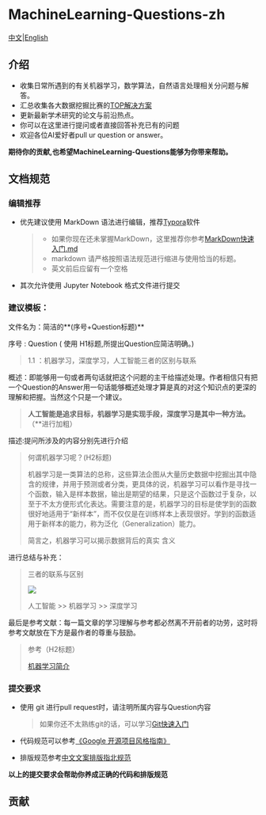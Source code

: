 # MachineLearning-Questions-zh
[中文](README.md)|[English](README-en.md)

## 介绍

- 收集日常所遇到的有关机器学习，数学算法，自然语言处理相关分问题与解答。
- 汇总收集各大数据挖掘比赛的[TOP解决方案](12_比赛Top解决方案汇总/README.md)
- 更新最新学术研究的论文与前沿热点。
- 你可以在这里进行提问或者直接回答补充已有的问题
- 欢迎各位AI爱好者pull ur question or answer。

**期待你的贡献,也希望MachineLearning-Questions能够为你带来帮助。**

## 文档规范

### 编辑推荐

- 优先建议使用 MarkDown 语法进行编辑，推荐[Typora](https://typora.io/)软件

  > - 如果你现在还未掌握MarkDown，这里推荐你参考[MarkDown快速入门.md](00_入门必备/MarkDown快速入门.md)
  > - markdown 请严格按照语法规范进行缩进与使用恰当的标题。
  > - 英文前后应留有一个空格

- 其次允许使用 Jupyter Notebook 格式文件进行提交

### 建议模板：

文件名为：简洁的**(序号+Question标题)**

序号 : Question ( 使用 H1标题,所提出Question应简洁明确。)

> 1.1 ：机器学习，深度学习，人工智能三者的区别与联系

概述：即能够用一句或者两句话就把这个问题的主干给描述处理。作者相信只有把一个Question的Answer用一句话能够概述处理才算是真的对这个知识点的更深的理解和把握。当然这个只是一个建议。

>  **人工智能是追求目标，机器学习是实现手段，深度学习是其中一种方法。**（**进行加粗）

描述:提问所涉及的内容分别先进行介绍

> 何谓机器学习呢？(H2标题)
>
> 机器学习是一类算法的总称，这些算法企图从大量历史数据中挖掘出其中隐含的规律，并用于预测或者分类，更具体的说，机器学习可以看作是寻找一个函数，输入是样本数据，输出是期望的结果，只是这个函数过于复杂，以至于不太方便形式化表达。需要注意的是，机器学习的目标是使学到的函数很好地适用于“新样本”，而不仅仅是在训练样本上表现很好。学到的函数适用于新样本的能力，称为泛化（Generalization）能力。
>
> 简言之，机器学习可以揭示数据背后的真实 含义

进行总结与补充：

> 三者的联系与区别
>
> ![](http://web.wvdon.com/ai.PNG)
>
> 人工智能 >> 机器学习 >> 深度学习

最后是参考文献：每一篇文章的学习理解与参考都必然离不开前者的功劳，这时将参考文献放在下方是最作者的尊重与鼓励。

> 参考（H2标题）
>
> [机器学习简介](https://blog.csdn.net/hohaizx/article/details/80584307)

### 提交要求

- 使用 git 进行pull request时，请注明所属内容与Question内容

  > 如果你还不太熟练git的话，可以学习[Git快速入门]()

- 代码规范可以参考[《Google 开源项目风格指南》](https://zh-google-styleguide.readthedocs.io/en/latest/google-python-styleguide/contents/)

- 排版规范参考[中文文案排版指北规范](https://github.com/mzlogin/chinese-copywriting-guidelines)

**以上的提交要求会帮助你养成正确的代码和排版规范**

## 贡献

